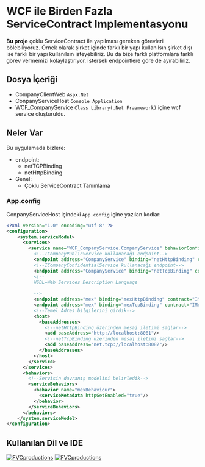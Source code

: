 # WCF ile Birden Fazla ServiceContract Implementasyonu
**Bu proje** çoklu ServiceContract ile yapılması gereken görevleri bölebiliyoruz. Örnek olarak şirket içinde farklı bir yapı kullanılsın şirket dışı ise farklı bir yapı kullanılsın isteyebiliriz. Bu da bize farklı platformlara farklı görev vermemizi kolaylaştırıyor. İstersek endpointlere göre de ayırabiliriz.
## Dosya İçeriği
* CompanyClientWeb `Aspx.Net`
* ConpanyServiceHost `Console Application`
* WCF_CompanyService `Class Library(.Net Fraamework)` içine wcf service oluşturuldu.
## Neler Var
Bu uygulamada bizlere:
- endpoint:
    * netTCPBinding	
    * netHttpBinding
- Genel:
    * Çoklu ServiceContract Tanımlama
### App.config

ConpanyServiceHost içindeki `App.config` içine yazılan kodlar:

```xml
<?xml version="1.0" encoding="utf-8" ?>
<configuration>
    <system.serviceModel>
      <services>
        <service name="WCF_CompanyService.CompanyService" behaviorConfiguration="mexBehaviour">
          <!--ICompanyPublicService kullanacağı endpoint-->
          <endpoint address="CompanyService" binding="netHttpBinding" contract="WCF_CompanyService.ICompanyPublicService"></endpoint>
          <!--ICompanyConfidentialService kullanacağı endpoint-->
          <endpoint address="CompanyService" binding="netTcpBinding" contract="WCF_CompanyService.ICompanyConfidentialService"></endpoint>
          <!--
          WSDL=Web Services Description Language
          
          -->
          <endpoint address="mex" binding="mexHttpBinding" contract="IMetadataExchange"></endpoint>
          <endpoint address="mex" binding="mexTcpBinding" contract="IMetadataExchange"></endpoint>
          <!--Temel Adres bilgilerini girdik-->
          <host>
            <baseAddresses>
              <!--netHttpBinding üzerinden mesaj iletimi sağlar-->
              <add baseAddress="http://localhost:8081"/>
              <!--netTcpBinding üzerinden mesaj iletimi sağlar-->
              <add baseAddress="net.tcp://localhost:8082"/>
            </baseAddresses>
          </host>
        </service>
      </services>
      <behaviors>
        <!--Servisin davranış modelini belirledik-->
        <serviceBehaviors>
          <behavior name="mexBehaviour">
            <serviceMetadata httpGetEnabled="true"/>
          </behavior>
        </serviceBehaviors>
      </behaviors>
    </system.serviceModel>
</configuration>
```
## Kullanılan Dil ve IDE
[![FVCproductions](https://danieljscheufler.files.wordpress.com/2016/05/2p4i.png?w=50&h=50)]()
[![FVCproductions](https://i1.wp.com/www.teknoloskop.net/wp-content/uploads/2018/12/Visual-Studio.png?fit=50%2C50&ssl=1)]()

